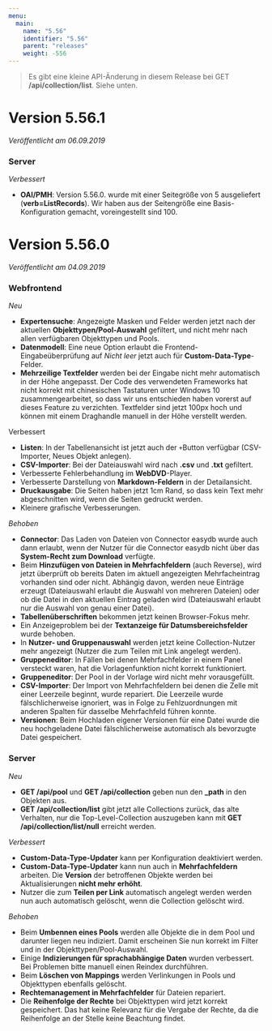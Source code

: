 ```yaml
---
menu:
  main:
    name: "5.56"
    identifier: "5.56"
    parent: "releases"
    weight: -556
---
```


> Es gibt eine kleine API-Änderung in diesem Release bei GET **/api/collection/list**. Siehe unten.

# Version 5.56.1

*Veröffentlicht am 06.09.2019*

### Server

*Verbessert*

* **OAI/PMH**: Version 5.56.0. wurde mit einer Seitegröße von 5 ausgeliefert (**verb=ListRecords**). Wir haben aus der Seitengröße eine Basis-Konfiguration gemacht, voreingestellt sind 100.

# Version 5.56.0

*Veröffentlicht am 04.09.2019*

### Webfrontend

*Neu*

* **Expertensuche**: Angezeigte Masken und Felder werden jetzt nach der aktuellen **Objekttypen/Pool-Auswahl** gefiltert, und nicht mehr nach allen verfügbaren Objekttypen und Pools. 
* **Datenmodell**: Eine neue Option erlaubt die Frontend-Eingabeüberprüfung auf *Nicht leer* jetzt auch für **Custom-Data-Type**-Felder. 
* **Mehrzeilige Textfelder** werden bei der Eingabe nicht mehr automatisch in der Höhe angepasst. Der Code des verwendeten Frameworks hat nicht korrekt mit chinesischen Tastaturen unter Windows 10 zusammengearbeitet, so dass wir uns entschieden haben vorerst auf dieses Feature zu verzichten. Textfelder sind jetzt 100px hoch und können mit einem Draghandle manuell in der Höhe verstellt werden.

Verbessert

* **Listen**: In der Tabellenansicht ist jetzt auch der `+`Button verfügbar (CSV-Importer, Neues Objekt anlegen).
* **CSV-Importer**: Bei der Dateiauswahl wird nach **.csv** und **.txt** gefiltert.
* Verbesserte Fehlerbehandlung im **WebDVD**-Player.
* Verbesserte Darstellung von **Markdown-Feldern** in der Detailansicht.
* **Druckausgabe**: Die Seiten haben jetzt 1cm Rand, so dass kein Text mehr abgeschnitten wird, wenn die Seiten gedruckt werden.
* Kleinere grafische Verbesserungen.

*Behoben*

* **Connector**: Das Laden von Dateien von Connector easydb wurde auch dann erlaubt, wenn der Nutzer für die Connector easydb nicht über das **System-Recht zum Download** verfügte.  
* Beim **Hinzufügen von Dateien in Mehrfachfeldern** (auch Reverse), wird jetzt überprüft ob bereits Daten im aktuell angezeigten Mehrfacheintrag vorhanden sind oder nicht. Abhängig davon, werden neue Einträge erzeugt (Dateiauswahl erlaubt die Auswahl von mehreren Dateien) oder ob die Datei in den aktuellen Eintrag geladen wird (Dateiauswahl erlaubt nur die Auswahl von genau einer Datei).
* **Tabellenüberschriften** bekommen jetzt keinen Browser-Fokus mehr.
* Ein Anzeigeproblem bei der **Textanzeige für Datumsbereichsfelder** wurde behoben.
* In **Nutzer- und Gruppenauswahl** werden jetzt keine Collection-Nutzer mehr angezeigt (Nutzer die zum Teilen mit Link angelegt werden).
* **Gruppeneditor**: In Fällen bei denen Mehrfachfelder in einem Panel versteckt waren, hat die Vorlagenfunktion nicht korrekt funktioniert.
* **Gruppeneditor**: Der Pool in der Vorlage wird nicht mehr vorausgefüllt.
* **CSV-Importer**: Der Import von Mehrfachfeldern bei denen die Zelle mit einer Leerzeile beginnt, wurde repariert. Die Leerzeile wurde fälschlicherweise ignoriert, was in Folge zu Fehlzuordnungen mit anderen Spalten für dasselbe Mehrfachfeld führen konnte.
* **Versionen**: Beim Hochladen eigener Versionen für eine Datei wurde die neu hochgeladene Datei fälschlicherweise automatisch als bevorzugte Datei gespeichert.

### Server

*Neu*

* **GET /api/pool** und **GET /api/collection** geben nun den **_path** in den Objekten aus. 
* **GET** **/api/collection/list** gibt jetzt alle Collections zurück, das alte Verhalten, nur die Top-Level-Collection auszugeben kann mit **GET /api/collection/list/null** erreicht werden.

*Verbessert*

* **Custom-Data-Type-Updater** kann per Konfiguration deaktiviert werden.
* **Custom-Data-Type-Updater** kann nun auch in **Mehrfachfeldern** arbeiten. Die **Version** der betroffenen Objekte werden bei Aktualisierungen **nicht mehr erhöht**. 
* Nutzer die zum **Teilen per Link** automatisch angelegt werden werden nun auch automatisch gelöscht, wenn die Collection gelöscht wird.

*Behoben*

* Beim **Umbennen eines Pools** werden alle Objekte die in dem Pool und darunter liegen neu indiziert. Damit erscheinen Sie nun korrekt im Filter und in der Objekttypen/Pool-Auswahl.
* Einige **Indizierungen für sprachabhängige Daten** wurden verbessert. Bei Problemen bitte manuell einen Reindex durchführen.
* Beim **Löschen von Mappings** werden Verlinkungen in Pools und Objekttypen ebenfalls gelöscht.
* **Rechtemanagement in Mehrfachfelder** für Dateien repariert.
* Die **Reihenfolge der Rechte** bei Objekttypen wird jetzt korrekt gespeichert. Das hat keine Relevanz für die Vergabe der Rechte, da die Reihenfolge an der Stelle keine Beachtung findet.